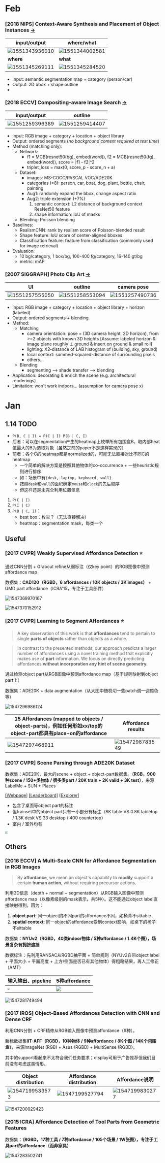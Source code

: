 # Feb

### [2018 NIPS] Context-Aware Synthesis and Placement of Object Instances [→](https://papers.nips.cc/paper/8240-context-aware-synthesis-and-placement-of-object-instances.pdf)

| input/output                               | where/what                                 |
| ------------------------------------------ | ------------------------------------------ |
| ![1551343936010](assets/1551343936010.png) | ![1551344002581](assets/1551344002581.png) |
| **where**                                  | **what**                                   |
| ![1551345269111](assets/1551345269111.png) | ![1551345284520](assets/1551345284520.png) |

- Input: semantic segmentation map + category (person/car)
- Output: 2D bbox + shape outline
- 

### [2018 ECCV] Compositing-aware Image Search [→](https://hszhao.github.io/papers/eccv18_cais.pdf)

| input/output                               | outline                                    |
| ------------------------------------------ | ------------------------------------------ |
| ![1551259396389](assets/1551259396389.png) | ![1551259414407](assets/1551259414407.png) |

- Input: RGB image + category + location + object library
- Output: ordered segments (*no background context required at test time*)
- Method (matching only):
  - Network:
    - f1 = MCB(resnet50(bg), embed(word)), f2 = MCB(resnet50(fg), embed(word)), score = |f1 - f2|^2
    - triplet\_loss = max(0, score\_p - score\_n + a) 
  - Dataset:
    - images: MS-COCO/PASCAL VOC/ADE20K
    - categories (*8): person, car, boat, dog, plant, bottle, chair, painting
    - Aug1: randomly expand the bbox, change aspect ratio
    - Aug2: triple extension (+7%)
      1. semantic context: L2 distance of background context ResNet50 feature
      2. shape information: IoU of masks
  - Blending: Poisson blending
- Baselines:
  - RealismCNN: rank by realism score of Poisson-blended result
  - Shape feature: IoU score of center-aligned bboxes
  - Classification feature: feature from classification (commonly used for image retrieval) 
- Evaluation:
  - 10 bg/category, 1 box/bg, 100-400 fg/category, 16-140 gt/bg
  - metric: mAP

### [2007 SIGGRAPH] Photo Clip Art [→](http://graphics.cs.cmu.edu/projects/photoclipart/)

| UI                                         | outline                                    | camera pose                                |
| ------------------------------------------ | ------------------------------------------ | ------------------------------------------ |
| ![1551257555050](assets/1551257555050.png) | ![1551258553094](assets/1551258553094.png) | ![1551257490736](assets/1551257490736.png) |

- Input: RGB image + category + location + object library + horizon (labeled)
- Output: ordered segments + blending
- Method:
  - Matching
    - camera orientation: pose = (3D camera height, 2D horizon), from >=2 objects with known 3D heights
      [Assume: labeled horizon & image plane roughly ⊥ ground & insert on ground & small roll]
    - lighting: X2-distance of LAB histogram of (building, sky, ground) 
    - local context: summed-squared-distance of surrounding pixels 
    - others...
  - Blending
    - segmenting --> shade transfer --> blending
- Application: decorating & enrich the scene (e.g. architectural renderings)
- Limitation: won't work indoors... (assumption for camera pose x)

# Jan

## 1.14 TODO

- `P(B, C | I) = P(C | I) P(B | C, I)`
- 后者：可以在segmentation产生的heatmap上枚举所有包围盒B，取内部heat值最大的B为选取对象（虽然之前的paper不是这样实现的）
- 前者：各个C的heatmap都是normalized的，可能无法直接对比不同C的heatmap
  - 一个简单的解决方案是按照其他物体的co-occurrence + 一些heuristic规则进行排序
  - 如：场景中有`{desk, laptop, keyboard, wall}`
  - 按照`desk`和`wall`的面积确定`mouse`和`clock`的先后顺序
  - 但这样还是未完全利用位置信息

1. `P(C | I)`
2. `P(I | C)`
3. `P(B | C, I)`：
   - best box：枚举？（无法直接解决）
   - heatmap：segmentation mask，每类一个

## Useful

### [2017 CVPR] Weakly Supervised Affordance Detection :star:

通过CNN分割 + Grabcut refine从弱标注（仅key point）的RGB图像中预测affordance map

数据集：**CAD120（RGBD，6 affordances / 10K objects / 3K images）** + UMD part affordance（ICRA'15，专注于工具部件）

![1547369970167](assets/1547369970167.png)

![1547370152912](assets/1547370152912.png)



### [2017 CVPR] Learning to Segment Affordances :star:

> A key observation of this work is that **affordances** tend to pertain to single **parts of objects** rather than objects as a whole.

> In contrast to the presented methods, our approach predicts a larger number of affordances using a novel training method that explicitly makes use of **part** information. We focus on directly predicting affordances **without incorporation any hint of scene geometry.**

通过检测object part从RGB图像中预测affordance map（基于规则映射到object part上）

数据集：ADE20K + data augmentation（从大图中随机切一些patch调一调颜色等）

![1547296986124](assets/1547296986124.png)

| 15 Affordances (mapped to objects / object-parts)，例如任何形如xx/top的object-part都具有place-on的affordance | Affordance results                         |
| ------------------------------------------------------------ | ------------------------------------------ |
| ![1547297468911](assets/1547297468911.png)                   | ![1547298783549](assets/1547298783549.png) |



### [2017 CVPR] Scene Parsing through ADE20K Dataset 

数据集：ADE20K，最大的scene + object + object-part数据集。**（RGB，900种scene / 150+类物体 / 很多类part / 20K train + 2K valid + 3K test）**，来源LabelMe + SUN + Places 

[[Webpage]](http://groups.csail.mit.edu/vision/datasets/ADE20K/) [[Leaderboard]](http://sceneparsing.csail.mit.edu/) [[Explorer](http://groups.csail.mit.edu/vision/datasets/ADE20K/dataset_browser/)]

- 包含了桌面等object part的标注
- 但trainset中的object part只有一小部分有标注（8K table VS 0.8K tabletop / 1.3K desk VS 33 desktop / 400 countertop）
- 室内 / 室外均有

<img src="assets/1547296353803.png" style="zoom: 50%">

## Others

### [2016 ECCV] A Multi-Scale CNN for Affordance Segmentation in RGB Images

>  By **affordance**, we mean an object's capability to **readily** support a certain **human action**, without requiring precursor actions.

利用3D信息（depth + normal + segmentation）从RGB输入图像中预测affordance map（以像素级别的mask表示，共5种）。这不能通过object label直接映射得到，因为：
1. **object part**: 同一object的不同part的affordance不同，如椅背不sittable
2. **spatial context**: 同一object的affordance受到context影响，如桌下的椅子不sittable

数据集：**NYUv2（RGBD，40类indoor物体 / 5种affordance / 1.4K个图），场景复杂有拥挤遮挡**

数据标注：先利用RANSAC从RGBD抽平面 + 简单规则（NYUv2自带object label + 平面大小 + 平面高度 + 上方/侧面是否已有其他物体）得粗略结果，再人工修正（AMT）

| 输入输出、pipeline                                     | 5种affordance                        |
| ------------------------------------------------------ | ------------------------------------ |
| <img src="assets/1547280460276.png" style="zoom: 44%"> | <img src="assets/1547282580666.png"> |

![1547281749494](assets/1547281749494.png)



### [2017 IROS] Object-Based Affordances Detection with CNN and Dense CRF

利用CNN分割 + CRF精修从RGB输入图像中预测affordance（9种）。

新标数据集**IIT-AFF（RGBD，10种物体 / 9种affordance / 8K个图 / 14K个包围盒）**，来源ImageNet (RGB) + Asus (RGBD) + MultiSense (RGBD)。

其中的support看起来不太符合我们任务要求；display可用于广告推荐但我们目前没有考虑这类情形。

| Object distribution                        | Affordance distribution                    | Affordance说明                             |
| ------------------------------------------ | ------------------------------------------ | ------------------------------------------ |
| ![1547199533573](assets/1547199533573.png) | ![1547199527794](assets/1547199527794.png) | ![1547199830277](assets/1547199830277.png) |

![1547200029423](assets/1547200029423.png)



### [2015 ICRA] Affordance Detection of Tool Parts from Geometric Features

数据集：**（RGBD，17种工具 / 7种affordance / 105个场景 / 1W张图），专注于工具part的affordance（而非家具）**

![1547283502741](assets/1547283502741.png)